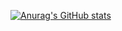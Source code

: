 [![Anurag's GitHub stats](https://github-readme-stats.vercel.app/api?username=Simar-malhotra09&show_icons=true&theme=tokyonight
)](https://github.com/anuraghazra/github-readme-stats&show_icons=true)

